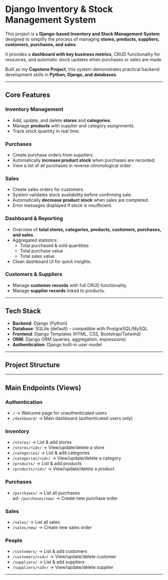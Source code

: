 #  Django Inventory & Stock Management System

This project is a **Django-based Inventory and Stock Management System** designed to simplify the process of managing **stores, products, suppliers, customers, purchases, and sales**.  

It provides a **dashboard with key business metrics**, CRUD functionality for resources, and automatic stock updates when purchases or sales are made.  

Built as my **Capstone Project**, this system demonstrates practical backend development skills in **Python, Django, and databases**.  

---

##  Core Features

### Inventory Management
- Add, update, and delete **stores** and **categories**.  
- Manage **products** with supplier and category assignments.  
- Track stock quantity in real time.  

###  Purchases
- Create purchase orders from suppliers.  
- Automatically **increase product stock** when purchases are recorded.  
- View a list of all purchases in reverse chronological order.  

### Sales
- Create sales orders for customers.  
- System validates stock availability before confirming sale.  
- Automatically **decrease product stock** when sales are completed.  
- Error messages displayed if stock is insufficient.  

### Dashboard & Reporting
- Overview of **total stores, categories, products, customers, purchases, and sales**.  
- Aggregated statistics:
  - Total purchased & sold quantities  
  - Total purchase value  
  - Total sales value  
- Clean dashboard UI for quick insights.  

### Customers & Suppliers
- Manage **customer records** with full CRUD functionality.  
- Manage **supplier records** linked to products.  

---

## Tech Stack

- **Backend**: Django (Python)  
- **Database**: SQLite (default) – compatible with PostgreSQL/MySQL  
- **Frontend**: Django Templates (HTML, CSS, Bootstrap/Tailwind)  
- **ORM**: Django ORM (queries, aggregation, expressions)  
- **Authentication**: Django built-in user model  

---

##  Project Structure







---

##  Main Endpoints (Views)

###  Authentication
- `/` → Welcome page for unauthenticated users  
- `/dashboard/` → Main dashboard (authenticated users only)  

###  Inventory
- `/stores/` → List & add stores  
- `/stores/<id>/` → View/update/delete a store  
- `/categories/` → List & add categories  
- `/categories/<id>/` → View/update/delete a category  
- `/products/` → List & add products  
- `/products/<id>/` → View/update/delete a product  

###  Purchases
- `/purchases/` → List all purchases  
ad- `/purchases/new/` → Create new purchase order  

###  Sales
- `/sales/` → List all sales  
- `/sales/new/` → Create new sales order  

###  People
- `/customers/` → List & add customers  
- `/customers/<id>/` → View/update/delete customer  
- `/suppliers/` → List & add suppliers  
- `/suppliers/<id>/` → View/update/delete supplier  

---
